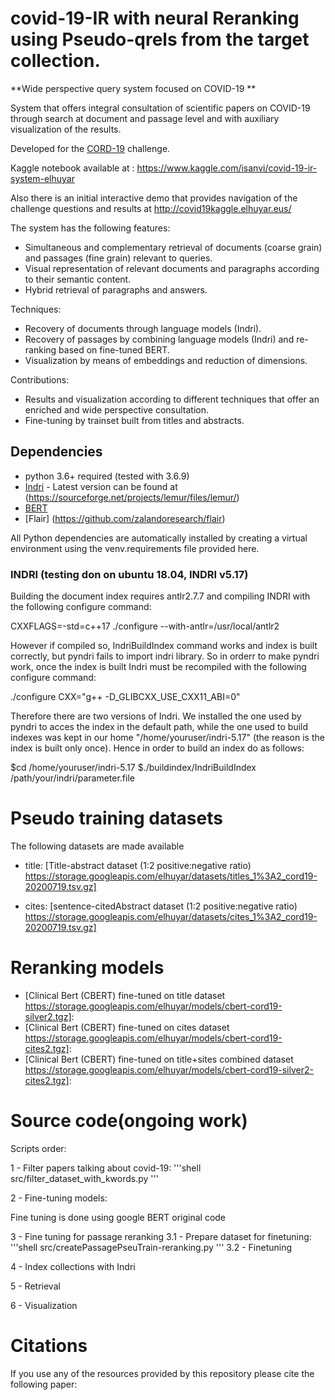 # covid-19-IR with neural Reranking using Pseudo-qrels from the target collection.

**Wide perspective query system focused on COVID-19
**

System that offers integral consultation of scientific papers on COVID-19 through search at document and passage level and with auxiliary visualization of the results.

Developed for the [CORD-19](https://www.kaggle.com/allen-institute-for-ai/CORD-19-research-challenge/) challenge.

Kaggle notebook available at : https://www.kaggle.com/isanvi/covid-19-ir-system-elhuyar

Also there is an initial interactive demo that provides navigation of the challenge questions and results at http://covid19kaggle.elhuyar.eus/


The system has the following features:
* Simultaneous and complementary retrieval of documents (coarse grain) and passages (fine grain) relevant to queries.
* Visual representation of relevant documents and paragraphs according to their semantic content.
* Hybrid retrieval of paragraphs and answers.

Techniques:
* Recovery of documents through language models (Indri).
* Recovery of passages by combining language models (Indri) and re-ranking based on fine-tuned BERT.
* Visualization by means of embeddings and reduction of dimensions.

Contributions:
* Results and visualization according to different techniques that offer an enriched and wide perspective consultation.
* Fine-tuning by trainset built from titles and abstracts.


## Dependencies
* python 3.6+ required (tested with 3.6.9)
* [Indri](https://www.lemurproject.org/indri.php) - Latest version can be found at (https://sourceforge.net/projects/lemur/files/lemur/)
* [BERT](https://github.com/google-research/bert)
* [Flair] (https://github.com/zalandoresearch/flair)

All Python dependencies are automatically installed by creating a virtual environment using the venv.requirements file provided here.


### INDRI (testing don on ubuntu 18.04, INDRI v5.17)

Building the document index requires antlr2.7.7 and compiling INDRI with the following configure command:

CXXFLAGS=-std=c++17 ./configure --with-antlr=/usr/local/antlr2

However if compiled so, IndriBuildIndex command works and index is built correctly, but pyndri fails to import indri library. So in orderr to make pyndri work, once the index is built Indri must be recompiled with the following configure command:

./configure CXX="g++ -D_GLIBCXX_USE_CXX11_ABI=0"


Therefore there are two versions of Indri. We installed the one used by pyndri to acces the index in the default path, while the one used to build indexes was kept in our home "/home/youruser/indri-5.17" (the reason is the index is built only once). Hence in order to build an index do as follows:

$cd /home/youruser/indri-5.17 
$./buildindex/IndriBuildIndex /path/your/indri/parameter.file



# Pseudo training datasets

The following datasets are made available

* title: [Title-abstract dataset (1:2 positive:negative ratio) https://storage.googleapis.com/elhuyar/datasets/titles_1%3A2_cord19-20200719.tsv.gz]

* cites: [sentence-citedAbstract dataset (1:2 positive:negative ratio) https://storage.googleapis.com/elhuyar/datasets/cites_1%3A2_cord19-20200719.tsv.gz]


# Reranking models

* [Clinical Bert (CBERT) fine-tuned on title dataset https://storage.googleapis.com/elhuyar/models/cbert-cord19-silver2.tgz]:
* [Clinical Bert (CBERT) fine-tuned on cites dataset https://storage.googleapis.com/elhuyar/models/cbert-cord19-cites2.tgz]:
* [Clinical Bert (CBERT) fine-tuned on title+sites combined dataset https://storage.googleapis.com/elhuyar/models/cbert-cord19-silver2-cites2.tgz]: 





# Source code(ongoing work)
Scripts order:

1 - Filter papers talking about covid-19:
'''shell
src/filter_dataset_with_kwords.py
'''

2 - Fine-tuning models:

Fine tuning is done using google BERT original code

3 - Fine tuning for passage reranking
3.1 - Prepare dataset for finetuning:
'''shell
src/createPassagePseuTrain-reranking.py
'''
3.2 - Finetuning

4 - Index collections with Indri

5 - Retrieval

6 - Visualization



# Citations

If you use any of the resources provided by this repository please cite the following paper:

